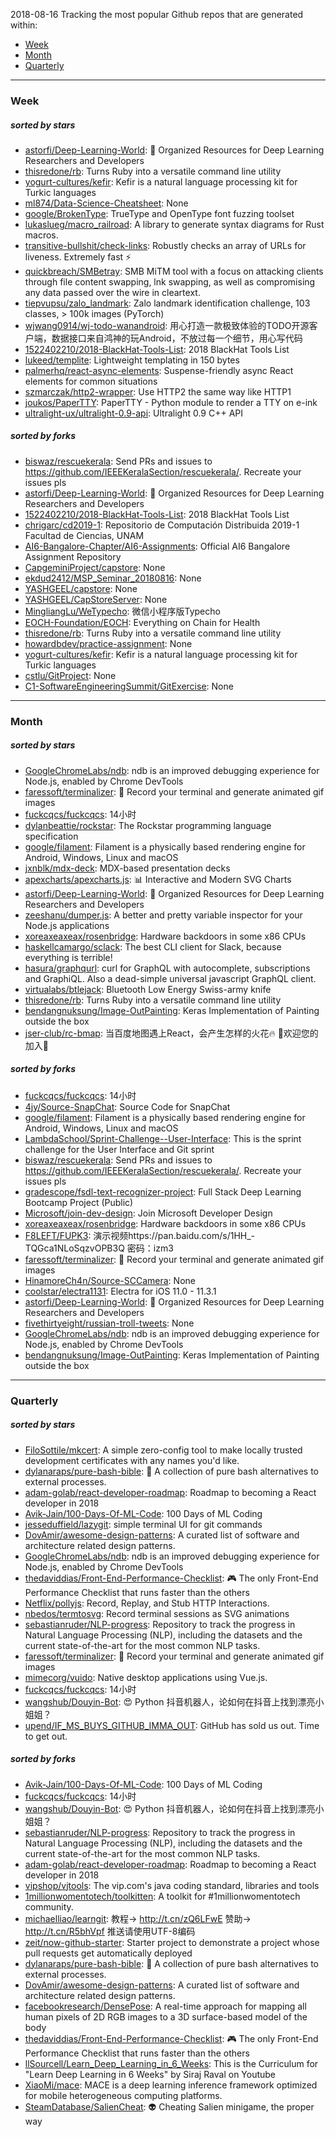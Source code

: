 2018-08-16
Tracking the most popular Github repos that are generated within: 
* [Week](https://github.com/polebug/github_trending_spider/blob/master/2018-08-16.md#week)
* [Month](https://github.com/polebug/github_trending_spider/blob/master/2018-08-16.md#month)
* [Quarterly](https://github.com/polebug/github_trending_spider/blob/master/2018-08-16.md#quarterly)
--- 
### Week 
##### sorted by stars 
* [astorfi/Deep-Learning-World](https://github.com/astorfi/Deep-Learning-World): :satellite: Organized Resources for Deep Learning Researchers and Developers
* [thisredone/rb](https://github.com/thisredone/rb): Turns Ruby into a versatile command line utility
* [yogurt-cultures/kefir](https://github.com/yogurt-cultures/kefir): Kefir is a natural language processing kit for Turkic languages
* [ml874/Data-Science-Cheatsheet](https://github.com/ml874/Data-Science-Cheatsheet): None
* [google/BrokenType](https://github.com/google/BrokenType): TrueType and OpenType font fuzzing toolset
* [lukaslueg/macro_railroad](https://github.com/lukaslueg/macro_railroad): A library to generate syntax diagrams for Rust macros.
* [transitive-bullshit/check-links](https://github.com/transitive-bullshit/check-links): Robustly checks an array of URLs for liveness. Extremely fast ⚡
* [quickbreach/SMBetray](https://github.com/quickbreach/SMBetray): SMB MiTM tool with a focus on attacking clients through file content swapping, lnk swapping, as well as compromising any data passed over the wire in cleartext. 
* [tiepvupsu/zalo_landmark](https://github.com/tiepvupsu/zalo_landmark): Zalo landmark identification challenge, 103 classes, > 100k images (PyTorch)
* [wjwang0914/wj-todo-wanandroid](https://github.com/wjwang0914/wj-todo-wanandroid): 用心打造一款极致体验的TODO开源客户端，数据接口来自鸿神的玩Android，不放过每一个细节，用心写代码
* [1522402210/2018-BlackHat-Tools-List](https://github.com/1522402210/2018-BlackHat-Tools-List): 2018 BlackHat Tools List
* [lukeed/templite](https://github.com/lukeed/templite): Lightweight templating in 150 bytes
* [palmerhq/react-async-elements](https://github.com/palmerhq/react-async-elements): Suspense-friendly async React elements for common situations
* [szmarczak/http2-wrapper](https://github.com/szmarczak/http2-wrapper): Use HTTP2 the same way like HTTP1
* [joukos/PaperTTY](https://github.com/joukos/PaperTTY): PaperTTY - Python module to render a TTY on e-ink
* [ultralight-ux/ultralight-0.9-api](https://github.com/ultralight-ux/ultralight-0.9-api): Ultralight 0.9 C++ API
##### sorted by forks 
* [biswaz/rescuekerala](https://github.com/biswaz/rescuekerala): Send PRs and issues to https://github.com/IEEEKeralaSection/rescuekerala/. Recreate your issues pls
* [astorfi/Deep-Learning-World](https://github.com/astorfi/Deep-Learning-World): :satellite: Organized Resources for Deep Learning Researchers and Developers
* [1522402210/2018-BlackHat-Tools-List](https://github.com/1522402210/2018-BlackHat-Tools-List): 2018 BlackHat Tools List
* [chrigarc/cd2019-1](https://github.com/chrigarc/cd2019-1): Repositorio de Computación Distribuida 2019-1 Facultad de Ciencias, UNAM
* [AI6-Bangalore-Chapter/AI6-Assignments](https://github.com/AI6-Bangalore-Chapter/AI6-Assignments): Official AI6 Bangalore Assignment Repository
* [CapgeminiProject/capstore](https://github.com/CapgeminiProject/capstore): None
* [ekdud2412/MSP_Seminar_20180816](https://github.com/ekdud2412/MSP_Seminar_20180816): None
* [YASHGEEL/capstore](https://github.com/YASHGEEL/capstore): None
* [YASHGEEL/CapStoreServer](https://github.com/YASHGEEL/CapStoreServer): None
* [MingliangLu/WeTypecho](https://github.com/MingliangLu/WeTypecho): 微信小程序版Typecho
* [EOCH-Foundation/EOCH](https://github.com/EOCH-Foundation/EOCH): Everything on Chain for Health
* [thisredone/rb](https://github.com/thisredone/rb): Turns Ruby into a versatile command line utility
* [howardbdev/practice-assignment](https://github.com/howardbdev/practice-assignment): None
* [yogurt-cultures/kefir](https://github.com/yogurt-cultures/kefir): Kefir is a natural language processing kit for Turkic languages
* [cstlu/GitProject](https://github.com/cstlu/GitProject): None
* [C1-SoftwareEngineeringSummit/GitExercise](https://github.com/C1-SoftwareEngineeringSummit/GitExercise): None
--- 
### Month 
##### sorted by stars 
* [GoogleChromeLabs/ndb](https://github.com/GoogleChromeLabs/ndb): ndb is an improved debugging experience for Node.js, enabled by Chrome DevTools
* [faressoft/terminalizer](https://github.com/faressoft/terminalizer): 🦄 Record your terminal and generate animated gif images
* [fuckcqcs/fuckcqcs](https://github.com/fuckcqcs/fuckcqcs): 14小时
* [dylanbeattie/rockstar](https://github.com/dylanbeattie/rockstar): The Rockstar programming language specification
* [google/filament](https://github.com/google/filament): Filament is a physically based rendering engine for Android, Windows, Linux and macOS
* [jxnblk/mdx-deck](https://github.com/jxnblk/mdx-deck): MDX-based presentation decks
* [apexcharts/apexcharts.js](https://github.com/apexcharts/apexcharts.js): 📊 Interactive and Modern SVG Charts
* [astorfi/Deep-Learning-World](https://github.com/astorfi/Deep-Learning-World): :satellite: Organized Resources for Deep Learning Researchers and Developers
* [zeeshanu/dumper.js](https://github.com/zeeshanu/dumper.js): A better and pretty variable inspector for your Node.js applications
* [xoreaxeaxeax/rosenbridge](https://github.com/xoreaxeaxeax/rosenbridge): Hardware backdoors in some x86 CPUs
* [haskellcamargo/sclack](https://github.com/haskellcamargo/sclack): The best CLI client for Slack, because everything is terrible!
* [hasura/graphqurl](https://github.com/hasura/graphqurl): curl for GraphQL with autocomplete, subscriptions and GraphiQL. Also a dead-simple universal javascript GraphQL client.
* [virtualabs/btlejack](https://github.com/virtualabs/btlejack): Bluetooth Low Energy Swiss-army knife
* [thisredone/rb](https://github.com/thisredone/rb): Turns Ruby into a versatile command line utility
* [bendangnuksung/Image-OutPainting](https://github.com/bendangnuksung/Image-OutPainting): Keras Implementation of Painting outside the box
* [jser-club/rc-bmap](https://github.com/jser-club/rc-bmap): 当百度地图遇上React，会产生怎样的火花🔥     🎉欢迎您的加入🎉
##### sorted by forks 
* [fuckcqcs/fuckcqcs](https://github.com/fuckcqcs/fuckcqcs): 14小时
* [4jy/Source-SnapChat](https://github.com/4jy/Source-SnapChat): Source Code for SnapChat
* [google/filament](https://github.com/google/filament): Filament is a physically based rendering engine for Android, Windows, Linux and macOS
* [LambdaSchool/Sprint-Challenge--User-Interface](https://github.com/LambdaSchool/Sprint-Challenge--User-Interface): This is the sprint challenge for the User Interface and Git sprint
* [biswaz/rescuekerala](https://github.com/biswaz/rescuekerala): Send PRs and issues to https://github.com/IEEEKeralaSection/rescuekerala/. Recreate your issues pls
* [gradescope/fsdl-text-recognizer-project](https://github.com/gradescope/fsdl-text-recognizer-project): Full Stack Deep Learning Bootcamp Project (Public)
* [Microsoft/join-dev-design](https://github.com/Microsoft/join-dev-design): Join Microsoft Developer Design
* [xoreaxeaxeax/rosenbridge](https://github.com/xoreaxeaxeax/rosenbridge): Hardware backdoors in some x86 CPUs
* [F8LEFT/FUPK3](https://github.com/F8LEFT/FUPK3): 演示视频https://pan.baidu.com/s/1HH_-TQGca1NLoSqzvOPB3Q 密码：izm3
* [faressoft/terminalizer](https://github.com/faressoft/terminalizer): 🦄 Record your terminal and generate animated gif images
* [HinamoreCh4n/Source-SCCamera](https://github.com/HinamoreCh4n/Source-SCCamera): None
* [coolstar/electra1131](https://github.com/coolstar/electra1131): Electra for iOS 11.0 - 11.3.1
* [astorfi/Deep-Learning-World](https://github.com/astorfi/Deep-Learning-World): :satellite: Organized Resources for Deep Learning Researchers and Developers
* [fivethirtyeight/russian-troll-tweets](https://github.com/fivethirtyeight/russian-troll-tweets): None
* [GoogleChromeLabs/ndb](https://github.com/GoogleChromeLabs/ndb): ndb is an improved debugging experience for Node.js, enabled by Chrome DevTools
* [bendangnuksung/Image-OutPainting](https://github.com/bendangnuksung/Image-OutPainting): Keras Implementation of Painting outside the box
--- 
### Quarterly 
##### sorted by stars 
* [FiloSottile/mkcert](https://github.com/FiloSottile/mkcert): A simple zero-config tool to make locally trusted development certificates with any names you'd like.
* [dylanaraps/pure-bash-bible](https://github.com/dylanaraps/pure-bash-bible): 📖 A collection of pure bash alternatives to external processes.
* [adam-golab/react-developer-roadmap](https://github.com/adam-golab/react-developer-roadmap): Roadmap to becoming a React developer in 2018
* [Avik-Jain/100-Days-Of-ML-Code](https://github.com/Avik-Jain/100-Days-Of-ML-Code): 100 Days of ML Coding
* [jesseduffield/lazygit](https://github.com/jesseduffield/lazygit): simple terminal UI for git commands
* [DovAmir/awesome-design-patterns](https://github.com/DovAmir/awesome-design-patterns): A curated list of software and architecture related design patterns.
* [GoogleChromeLabs/ndb](https://github.com/GoogleChromeLabs/ndb): ndb is an improved debugging experience for Node.js, enabled by Chrome DevTools
* [thedaviddias/Front-End-Performance-Checklist](https://github.com/thedaviddias/Front-End-Performance-Checklist): 🎮 The only Front-End Performance Checklist that runs faster than the others
* [Netflix/pollyjs](https://github.com/Netflix/pollyjs): Record, Replay, and Stub HTTP Interactions.
* [nbedos/termtosvg](https://github.com/nbedos/termtosvg): Record terminal sessions as SVG animations
* [sebastianruder/NLP-progress](https://github.com/sebastianruder/NLP-progress): Repository to track the progress in Natural Language Processing (NLP), including the datasets and the current state-of-the-art for the most common NLP tasks.
* [faressoft/terminalizer](https://github.com/faressoft/terminalizer): 🦄 Record your terminal and generate animated gif images
* [mimecorg/vuido](https://github.com/mimecorg/vuido): Native desktop applications using Vue.js.
* [fuckcqcs/fuckcqcs](https://github.com/fuckcqcs/fuckcqcs): 14小时
* [wangshub/Douyin-Bot](https://github.com/wangshub/Douyin-Bot): 😍 Python 抖音机器人，论如何在抖音上找到漂亮小姐姐？ 
* [upend/IF_MS_BUYS_GITHUB_IMMA_OUT](https://github.com/upend/IF_MS_BUYS_GITHUB_IMMA_OUT): GitHub has sold us out. Time to get out.
##### sorted by forks 
* [Avik-Jain/100-Days-Of-ML-Code](https://github.com/Avik-Jain/100-Days-Of-ML-Code): 100 Days of ML Coding
* [fuckcqcs/fuckcqcs](https://github.com/fuckcqcs/fuckcqcs): 14小时
* [wangshub/Douyin-Bot](https://github.com/wangshub/Douyin-Bot): 😍 Python 抖音机器人，论如何在抖音上找到漂亮小姐姐？ 
* [sebastianruder/NLP-progress](https://github.com/sebastianruder/NLP-progress): Repository to track the progress in Natural Language Processing (NLP), including the datasets and the current state-of-the-art for the most common NLP tasks.
* [adam-golab/react-developer-roadmap](https://github.com/adam-golab/react-developer-roadmap): Roadmap to becoming a React developer in 2018
* [vipshop/vjtools](https://github.com/vipshop/vjtools): The vip.com's java coding standard, libraries and tools
* [1millionwomentotech/toolkitten](https://github.com/1millionwomentotech/toolkitten): A toolkit for #1millionwomentotech community.
* [michaelliao/learngit](https://github.com/michaelliao/learngit): 教程→ http://t.cn/zQ6LFwE 赞助→ http://t.cn/R5bhVpf 推送请使用UTF-8编码
* [zeit/now-github-starter](https://github.com/zeit/now-github-starter): Starter project to demonstrate a project whose pull requests get automatically deployed
* [dylanaraps/pure-bash-bible](https://github.com/dylanaraps/pure-bash-bible): 📖 A collection of pure bash alternatives to external processes.
* [DovAmir/awesome-design-patterns](https://github.com/DovAmir/awesome-design-patterns): A curated list of software and architecture related design patterns.
* [facebookresearch/DensePose](https://github.com/facebookresearch/DensePose): A real-time approach for mapping all human pixels of 2D RGB images to a 3D surface-based model of the body
* [thedaviddias/Front-End-Performance-Checklist](https://github.com/thedaviddias/Front-End-Performance-Checklist): 🎮 The only Front-End Performance Checklist that runs faster than the others
* [llSourcell/Learn_Deep_Learning_in_6_Weeks](https://github.com/llSourcell/Learn_Deep_Learning_in_6_Weeks): This is the Curriculum for "Learn Deep Learning in 6 Weeks" by Siraj Raval on Youtube 
* [XiaoMi/mace](https://github.com/XiaoMi/mace): MACE is a deep learning inference framework optimized for mobile heterogeneous computing platforms.
* [SteamDatabase/SalienCheat](https://github.com/SteamDatabase/SalienCheat): 👽 Cheating Salien minigame, the proper way
